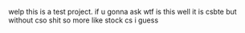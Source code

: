 welp this is a test project.
if u gonna ask wtf is this well it is csbte but without cso shit
so more like stock cs i guess
